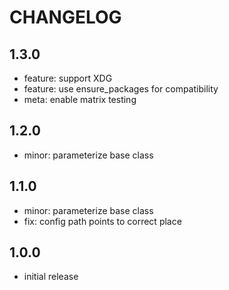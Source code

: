 # CHANGELOG

## 1.3.0
- feature: support XDG
- feature: use ensure_packages for compatibility
- meta: enable matrix testing

## 1.2.0
- minor: parameterize base class

## 1.1.0
- minor: parameterize base class
- fix: config path points to correct place

## 1.0.0
- initial release

